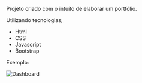 Projeto criado com o intuíto de elaborar um portfólio.

Utilizando tecnologias;
- Html
- CSS
- Javascript
- Bootstrap

Exemplo:

![Dashboard](https://i.ibb.co/4MH5Syg/A1.jpg "Dashboard")
